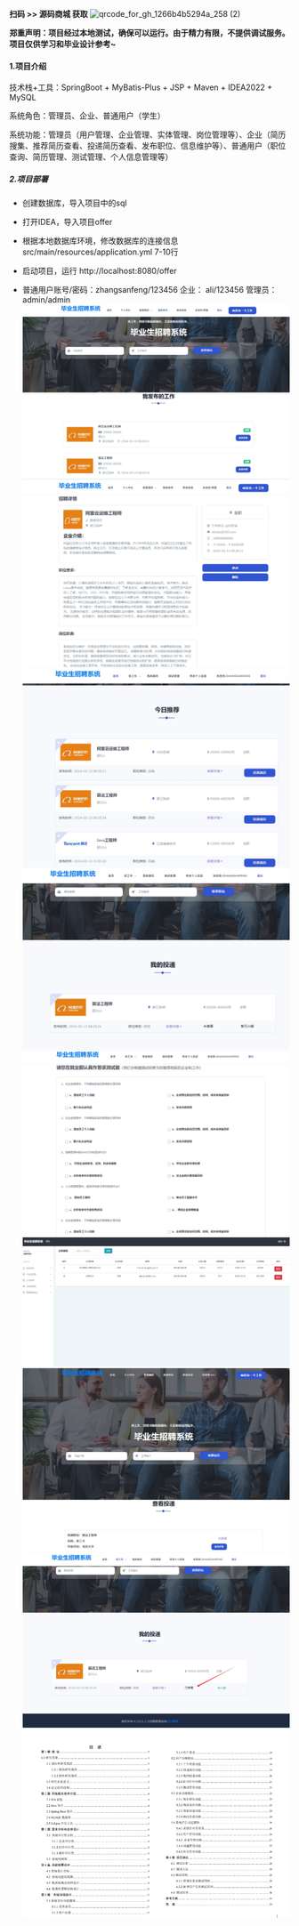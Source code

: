 **扫码 >> 源码商城 获取** ![qrcode_for_gh_1266b4b5294a_258 (2)](https://github.com/user-attachments/assets/45838afd-19a8-4cdc-bdd5-74b9c76fb241)


**郑重声明：项目经过本地测试，确保可以运行。由于精力有限，不提供调试服务。项目仅供学习和毕业设计参考~**

#### 1.项目介绍

技术栈+工具：SpringBoot + MyBatis-Plus + JSP + Maven + IDEA2022 + MySQL

系统角色：管理员、企业、普通用户（学生）

系统功能：管理员（用户管理、企业管理、实体管理、岗位管理等）、企业（简历搜集、推荐简历查看、投递简历查看、发布职位、信息维护等）、普通用户（职位查询、简历管理、测试管理、个人信息管理等）

##### 2.项目部署

- 创建数据库，导入项目中的sql

- 打开IDEA，导入项目offer

- 根据本地数据库环境，修改数据库的连接信息 src/main/resources/application.yml 7-10行

- 启动项目，运行 http://localhost:8080/offer 

- 普通用户账号/密码：zhangsanfeng/123456  企业： ali/123456  管理员： admin/admin
![0](https://github.com/Learning-Journey-Treasures/bysj-019/blob/master/1.png)
![0](https://github.com/Learning-Journey-Treasures/bysj-019/blob/master/2.png)
![0](https://github.com/Learning-Journey-Treasures/bysj-019/blob/master/3.png)
![0](https://github.com/Learning-Journey-Treasures/bysj-019/blob/master/4.png)
![0](https://github.com/Learning-Journey-Treasures/bysj-019/blob/master/5.png)
![0](https://github.com/Learning-Journey-Treasures/bysj-019/blob/master/6.png)
![0](https://github.com/Learning-Journey-Treasures/bysj-019/blob/master/7.png)
![0](https://github.com/Learning-Journey-Treasures/bysj-019/blob/master/8.png)
![0](https://github.com/Learning-Journey-Treasures/bysj-019/blob/master/9.png)
